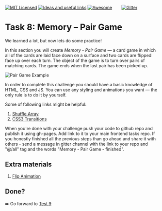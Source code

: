 [![MIT Licensed][icon-mit]][license]
[![Ideas and useful links][icon-ideas]][ideas]
[![Awesome][icon-awesome]][awesome]
&nbsp;&nbsp;&nbsp;&nbsp;&nbsp;&nbsp;
[![Gitter][icon-chat]][chat]

# Task 8: Memory – Pair Game

We learned a lot, but now lets do some practice!

In this section you will create _Memory - Pair Game_ — a card game in which
all of the cards are laid face down on a surface and two cards are flipped
face up over each turn. The object of the game is to turn over pairs
of matching cards. The game ends when the last pair has been picked up.

![Pair Game Example](https://i.imgur.com/dT2VQ9W.gif)


In order to complete this challenge you should have a basic knowledge of
HTML, CSS and JS. You can use any styling and animations you want —
the only rule is to do it by yourself.

Some of following links might be helpful:

1. [Shuffle Array](https://css-tricks.com/snippets/javascript/shuffle-array/)
2. [CSS3 Transitions](https://www.w3schools.com/css/css3_transitions.asp)


When you're done with your challenge push your code to github repo and publish it using gh-pages.
Add link to it to your main frontend tasks repo.
If you honestly finished all the previous steps than go ahead and share it with others - send a message in gitter channel with the link to your repo and "@/all" tag and the words "Memory - Pair Game - finished".

## Extra materials

1. [Flip Animation](https://davidwalsh.name/css-flip)

## Done?

➡️ Go forward to [Test 9](app-design-performance.md)


[icon-chat]: https://badges.gitter.im/Kottans/frontend.svg
[icon-mit]: https://img.shields.io/badge/license-MIT-blue.svg
[icon-ideas]: https://img.shields.io/badge/google--doc-ideas-ff69b4.svg
[icon-awesome]: https://cdn.rawgit.com/sindresorhus/awesome/d7305f38d29fed78fa85652e3a63e154dd8e8829/media/badge.svg

[license]: https://github.com/Kottans/web/blob/master/LICENSE.md
[awesome]: https://github.com/sindresorhus/awesome#front-end-development
[ideas]: https://docs.google.com/spreadsheets/d/1bZJhYjK3VHOS2HmQb2Fs4aHfEBt8mp1F09j9nEEDaqE/edit#gid=818017811
[chat]: https://gitter.im/Kottans/frontend?utm_source=badge&utm_medium=badge&utm_campaign=pr-badge
